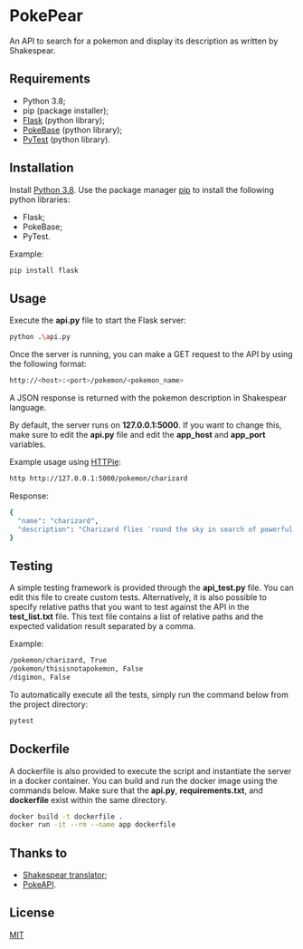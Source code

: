 # PokePear

An API to search for a pokemon and display its description as written by Shakespear.

## Requirements

- Python 3.8;
- pip (package installer);
- [Flask](https://flask.palletsprojects.com) (python library);
- [PokeBase](https://pypi.org/project/pokebase/) (python library);
- [PyTest](https://docs.pytest.org) (python library).

## Installation

Install [Python 3.8](https://www.python.org/downloads/).
Use the package manager [pip](https://pip.pypa.io/en/stable/) to install the following python libraries:
- Flask;
- PokeBase;
- PyTest.

Example:
```bash
pip install flask
```

## Usage

Execute the **api.py** file to start the Flask server: 
```bash
python .\api.py
```
Once the server is running, you can make a GET request to the API by using the following format:
```bash
http://<host>:<port>/pokemon/<pokemon_name>
```
A JSON response is returned with the pokemon description in Shakespear language.

By default, the server runs on **127.0.0.1:5000**. If you want to change this, make sure to edit the **api.py** file and edit the **app_host** and **app_port** variables.
  
Example usage using [HTTPie](https://httpie.org/):
```bash
http http://127.0.0.1:5000/pokemon/charizard
```
Response:
```bash
{
  "name": "charizard", 
  "description": "Charizard flies 'round the sky in search of powerful opponents. 't breathes fire of such most wondrous heat yond 't melts aught. However 't nev'r turns its fiery breath on any opponent weaker than itself."
}
```

## Testing

A simple testing framework is provided through the **api_test.py** file.
You can edit this file to create custom tests. Alternatively, it is also possible to specify relative paths that you want to test against the API in the **test_list.txt** file. This text file contains a list of relative paths and the expected validation result separated by a comma.

Example:
```bash
/pokemon/charizard, True
/pokemon/thisisnotapokemon, False
/digimon, False
```

To automatically execute all the tests, simply run the command below from the project directory:
```bash
pytest
```

## Dockerfile

A dockerfile is also provided to execute the script and instantiate the server in a docker container.
You can build and run the docker image using the commands below. Make sure that the **api.py**, **requirements.txt**, and **dockerfile** exist within the same directory.
```bash
docker build -t dockerfile .
docker run -it --rm --name app dockerfile
```

## Thanks to

- [Shakespear translator](https://funtranslations.com/api/shakespeare);
- [PokeAPI](https://pokeapi.co/).

## License
[MIT](https://choosealicense.com/licenses/mit/)
